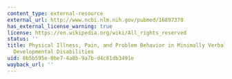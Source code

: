```yaml
---
content_type: external-resource
external_url: http://www.ncbi.nlm.nih.gov/pubmed/16897378
has_external_license_warning: true
license: https://en.wikipedia.org/wiki/All_rights_reserved
status: ''
title: Physical Illness, Pain, and Problem Behavior in Minimally Verbal People with
  Developmental Disabilities
uid: 8b5b595e-0be7-4a8b-9a7b-d4c81db3491e
wayback_url: ''
---
```

